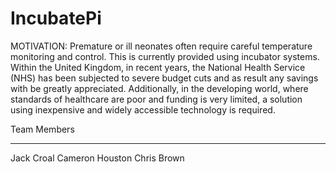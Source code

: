 # IncubatePi

MOTIVATION:     Premature or ill neonates often require careful temperature monitoring and control. This is currently provided using incubator systems. Within the United Kingdom, in recent years, the National Health Service (NHS) has been subjected to severe budget cuts and as result any savings with be greatly appreciated. Additionally, in the developing world, where standards of healthcare are poor and funding is very limited, a solution using inexpensive and widely accessible technology is required.

Team Members
************
Jack Croal
Cameron Houston
Chris Brown